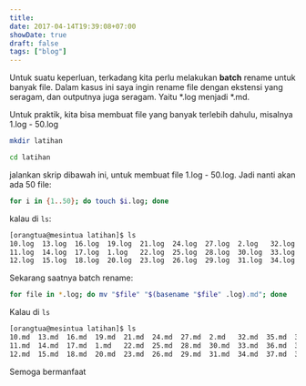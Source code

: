 ```yaml
---
title: 
date: 2017-04-14T19:39:08+07:00
showDate: true
draft: false
tags: ["blog"]
---
```

Untuk suatu keperluan, terkadang kita perlu melakukan **batch** rename untuk banyak file. Dalam kasus ini saya ingin rename file dengan ekstensi yang seragam, dan outputnya juga seragam. Yaitu *.log menjadi *.md.

Untuk praktik, kita bisa membuat file yang banyak terlebih dahulu, misalnya 1.log - 50.log
```sh
mkdir latihan

cd latihan
```
jalankan skrip dibawah ini, untuk membuat file 1.log - 50.log. Jadi nanti akan ada 50 file:
```sh
for i in {1..50}; do touch $i.log; done 
```
kalau di `ls`:
```sh
[orangtua@mesintua latihan]$ ls
10.log  13.log  16.log  19.log  21.log  24.log  27.log  2.log   32.log  35.log  38.log  40.log  43.log  46.log  49.log  5.log  8.log
11.log  14.log  17.log  1.log   22.log  25.log  28.log  30.log  33.log  36.log  39.log  41.log  44.log  47.log  4.log   6.log  9.log
12.log  15.log  18.log  20.log  23.log  26.log  29.log  31.log  34.log  37.log  3.log   42.log  45.log  48.log  50.log  7.log
```

Sekarang saatnya batch rename:
```sh
for file in *.log; do mv "$file" "$(basename "$file" .log).md"; done
```
Kalau di `ls`
```sh
[orangtua@mesintua latihan]$ ls
10.md  13.md  16.md  19.md  21.md  24.md  27.md  2.md   32.md  35.md  38.md  40.md  43.md  46.md  49.md  5.md  8.md
11.md  14.md  17.md  1.md   22.md  25.md  28.md  30.md  33.md  36.md  39.md  41.md  44.md  47.md  4.md   6.md  9.md
12.md  15.md  18.md  20.md  23.md  26.md  29.md  31.md  34.md  37.md  3.md   42.md  45.md  48.md  50.md  7.md
```
Semoga bermanfaat
